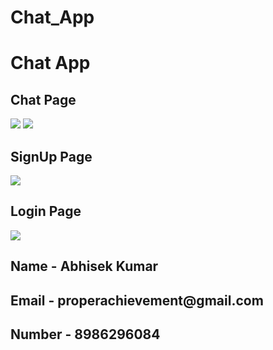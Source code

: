 # Chat_App
<h1>Chat App</h1>
<h2>Chat Page</h2>
<img src="https://github.com/Abhisek753/Chat_App/assets/112477961/7c451fb9-a516-4adc-a56e-7ebb7253a670"/>
<img src="https://github.com/Abhisek753/Chat_App/assets/112477961/f839217a-4a6f-4d43-82aa-88e2c00609c2"/>
<h2>SignUp Page</h2>
<img src="https://github.com/Abhisek753/Chat_App/assets/112477961/d041256b-3eb3-4976-a438-4404d8210984"/>
<h2>Login Page</h2>
<img src="https://github.com/Abhisek753/Chat_App/assets/112477961/f7de8955-1ab7-4d3c-8f75-cf0785782c08"/>
<h2>Name - Abhisek Kumar</h2>
<h2>Email - properachievement@gmail.com</h2>
<h2>Number - 8986296084</h2>


